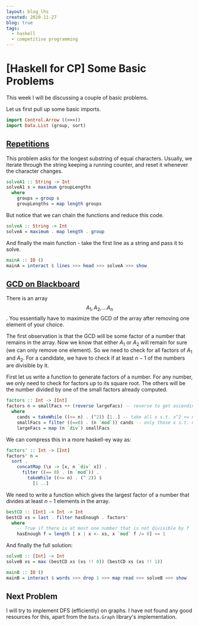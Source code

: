 ```yaml
---
layout: blog_lhs
created: 2020-11-27
blog: true
tags:
  - haskell
  - competitive programming
---
```


# \[Haskell for CP\] Some Basic Problems

This week I will be discussing a couple of basic problems.

Let us first pull up some basic imports.

``` haskell
import Control.Arrow ((>>>))
import Data.List (group, sort)
```

## [Repetitions](https://cses.fi/problemset/task/1069)

This problem asks for the longest substring of equal characters.
Usually, we iterate through the string keeping a running counter, and
reset it whenever the character changes.

``` haskell
solveA1 :: String -> Int
solveA1 s = maximum groupLengths
  where
    groups = group s
    groupLengths = map length groups
```

But notice that we can chain the functions and reduce this code.

``` haskell
solveA :: String -> Int
solveA = maximum . map length . group
```

And finally the main function - take the first line as a string and pass
it to solve.

``` haskell
mainA :: IO ()
mainA = interact $ lines >>> head >>> solveA >>> show
```

## [GCD on Blackboard](https://atcoder.jp/contests/abc125/tasks/abc125_c)

There is an array $$A_1, A_2, \ldots A_n$$. You essentially have to
maximize the GCD of the array after removing one element of your choice.

The first observation is that the GCD will be some factor of a number
that remains in the array. Now we know that either $A_1$ or $A_2$ will
remain for sure (we can only remove one element). So we need to check
for all factors of $A_1$ and $A_2$. For a candidate, we have to check if
at least $n - 1$ of the numbers are divisible by it.

First let us write a function to generate factors of a number. For any
number, we only need to check for factors up to its square root. The
others will be the number divided by one of the small factors already
computed.

``` haskell
factors :: Int -> [Int]
factors n = smallFacs ++ (reverse largeFacs) -- reverse to get ascending order
  where
    cands = takeWhile ((<= n) . (^2)) [1..] -- take all x s.t. x^2 <= n
    smallFacs = filter ((==0) . (n `mod`)) cands -- only those x s.t. n `mod` x == 0
    largeFacs = map (n `div`) smallFacs
```

We can compress this in a more haskell-ey way as:

``` haskell
factors' :: Int -> [Int]
factors' n =
  sort .
    concatMap (\x -> [x, n `div` x]) .
      filter ((== 0) . (n `mod`)) .
        takeWhile ((<= n) . (^ 2)) $
          [1 ..]
```

We need to write a function which gives the largest factor of a number
that divides at least $n - 1$ elements in the array.

``` haskell
bestCD :: [Int] -> Int -> Int
bestCD xs = last . filter hasEnough . factors'
  where
    -- True if there is at most one number that is not divisible by f
    hasEnough f = length [ x | x <- xs, x `mod` f /= 0] <= 1
```

And finally the full solution:

``` haskell
solveB :: [Int] -> Int
solveB xs = max (bestCD xs (xs !! 0)) (bestCD xs (xs !! 1))
```

``` haskell
mainB :: IO ()
mainB = interact $ words >>> drop 1 >>> map read >>> solveB >>> show
```

## Next Problem

I will try to implement DFS (efficiently) on graphs. I have not found
any good resources for this, apart from the `Data.Graph` library's
implementation.
